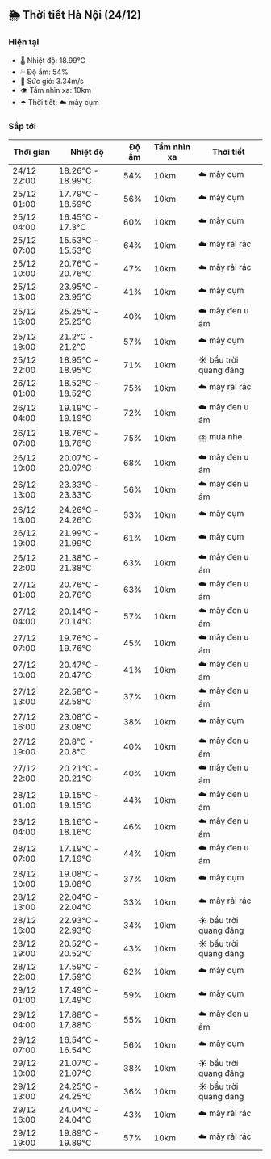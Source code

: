 ## 🌦️ Thời tiết Hà Nội (24/12)

### Hiện tại

- 🌡️ Nhiệt độ: 18.99℃
- 💦 Độ ẩm: 54%
- 💨 Sức gió: 3.34m/s
- 👁️ Tầm nhìn xa: 10km
- ☂️ Thời tiết: ☁️ mây cụm

### Sắp tới

| Thời gian | Nhiệt độ | Độ ẩm | Tầm nhìn xa | Thời tiết |
| --- | --- | --- | --- | --- |
| 24/12 22:00 | 18.26℃ - 18.99℃ | 54% | 10km | ☁️ mây cụm |
| 25/12 01:00 | 17.79℃ - 18.59℃ | 56% | 10km | ☁️ mây cụm |
| 25/12 04:00 | 16.45℃ - 17.3℃ | 60% | 10km | ☁️ mây cụm |
| 25/12 07:00 | 15.53℃ - 15.53℃ | 64% | 10km | ☁️ mây rải rác |
| 25/12 10:00 | 20.76℃ - 20.76℃ | 47% | 10km | ☁️ mây rải rác |
| 25/12 13:00 | 23.95℃ - 23.95℃ | 41% | 10km | ☁️ mây cụm |
| 25/12 16:00 | 25.25℃ - 25.25℃ | 40% | 10km | ☁️ mây đen u ám |
| 25/12 19:00 | 21.2℃ - 21.2℃ | 57% | 10km | ☁️ mây cụm |
| 25/12 22:00 | 18.95℃ - 18.95℃ | 71% | 10km | ☀️ bầu trời quang đãng |
| 26/12 01:00 | 18.52℃ - 18.52℃ | 75% | 10km | ☁️ mây rải rác |
| 26/12 04:00 | 19.19℃ - 19.19℃ | 72% | 10km | ☁️ mây đen u ám |
| 26/12 07:00 | 18.76℃ - 18.76℃ | 75% | 10km | ⛈️ mưa nhẹ |
| 26/12 10:00 | 20.07℃ - 20.07℃ | 68% | 10km | ☁️ mây đen u ám |
| 26/12 13:00 | 23.33℃ - 23.33℃ | 56% | 10km | ☁️ mây đen u ám |
| 26/12 16:00 | 24.26℃ - 24.26℃ | 53% | 10km | ☁️ mây cụm |
| 26/12 19:00 | 21.99℃ - 21.99℃ | 61% | 10km | ☁️ mây cụm |
| 26/12 22:00 | 21.38℃ - 21.38℃ | 63% | 10km | ☁️ mây đen u ám |
| 27/12 01:00 | 20.76℃ - 20.76℃ | 63% | 10km | ☁️ mây đen u ám |
| 27/12 04:00 | 20.14℃ - 20.14℃ | 57% | 10km | ☁️ mây đen u ám |
| 27/12 07:00 | 19.76℃ - 19.76℃ | 45% | 10km | ☁️ mây đen u ám |
| 27/12 10:00 | 20.47℃ - 20.47℃ | 41% | 10km | ☁️ mây đen u ám |
| 27/12 13:00 | 22.58℃ - 22.58℃ | 37% | 10km | ☁️ mây đen u ám |
| 27/12 16:00 | 23.08℃ - 23.08℃ | 38% | 10km | ☁️ mây cụm |
| 27/12 19:00 | 20.8℃ - 20.8℃ | 40% | 10km | ☁️ mây đen u ám |
| 27/12 22:00 | 20.21℃ - 20.21℃ | 40% | 10km | ☁️ mây đen u ám |
| 28/12 01:00 | 19.15℃ - 19.15℃ | 44% | 10km | ☁️ mây đen u ám |
| 28/12 04:00 | 18.16℃ - 18.16℃ | 46% | 10km | ☁️ mây đen u ám |
| 28/12 07:00 | 17.19℃ - 17.19℃ | 44% | 10km | ☁️ mây đen u ám |
| 28/12 10:00 | 19.08℃ - 19.08℃ | 37% | 10km | ☁️ mây cụm |
| 28/12 13:00 | 22.04℃ - 22.04℃ | 33% | 10km | ☁️ mây rải rác |
| 28/12 16:00 | 22.93℃ - 22.93℃ | 34% | 10km | ☀️ bầu trời quang đãng |
| 28/12 19:00 | 20.52℃ - 20.52℃ | 43% | 10km | ☀️ bầu trời quang đãng |
| 28/12 22:00 | 17.59℃ - 17.59℃ | 62% | 10km | ☁️ mây cụm |
| 29/12 01:00 | 17.49℃ - 17.49℃ | 59% | 10km | ☁️ mây cụm |
| 29/12 04:00 | 17.88℃ - 17.88℃ | 55% | 10km | ☁️ mây đen u ám |
| 29/12 07:00 | 16.54℃ - 16.54℃ | 56% | 10km | ☁️ mây cụm |
| 29/12 10:00 | 21.07℃ - 21.07℃ | 38% | 10km | ☀️ bầu trời quang đãng |
| 29/12 13:00 | 24.25℃ - 24.25℃ | 36% | 10km | ☀️ bầu trời quang đãng |
| 29/12 16:00 | 24.04℃ - 24.04℃ | 43% | 10km | ☁️ mây rải rác |
| 29/12 19:00 | 19.89℃ - 19.89℃ | 57% | 10km | ☁️ mây rải rác |

